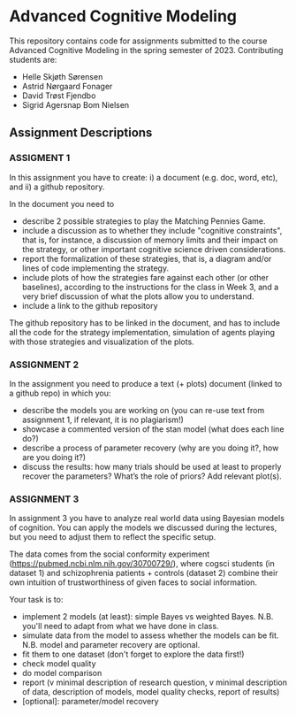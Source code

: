 # Advanced Cognitive Modeling
This repository contains code for assignments submitted to the course Advanced Cognitive Modeling in the spring semester of 2023.
Contributing students are: 
* Helle Skjøth Sørensen
* Astrid Nørgaard Fonager
* David Trøst Fjendbo
* Sigrid Agersnap Bom Nielsen

## Assignment Descriptions

### ASSIGMENT 1
In this assignment you have to create: i) a document (e.g. doc, word, etc), and ii) a
github repository.

In the document you need to
* describe 2 possible strategies to play the Matching Pennies Game.
* include a discussion as to whether they include "cognitive constraints", that is, for instance, a
discussion of memory limits and their impact on the strategy, or other important cognitive
science driven considerations.
* report the formalization of these strategies, that is, a diagram and/or lines of code
implementing the strategy.
* include plots of how the strategies fare against each other (or other baselines), according to
the instructions for the class in Week 3, and a very brief discussion of what the plots allow you
to understand.
* include a link to the github repository

The github repository has to be linked in the document, and has to include all the code
for the strategy implementation, simulation of agents playing with those strategies and
visualization of the plots.


### ASSIGNMENT 2
In the assignment you need to produce a text (+ plots) document (linked to a github repo) in which you:
* describe the models you are working on (you can re-use text from assignment 1, if relevant, it is no plagiarism!)
* showcase a commented version of the stan model (what does each line do?)
* describe a process of parameter recovery (why are you doing it?, how are you doing it?)
* discuss the results: how many trials should be used at least to properly recover the parameters? What’s the role of priors? Add relevant plot(s).


### ASSIGNMENT 3
In assignment 3 you have to analyze real world data using Bayesian models of cognition. You can apply the models we discussed during the lectures, but you need to adjust them to reflect the specific setup.

The data comes from the social conformity experiment (https://pubmed.ncbi.nlm.nih.gov/30700729/), where cogsci students (in dataset 1) and schizophrenia patients + controls (dataset 2) combine their own intuition of trustworthiness of given faces to social information.

Your task is to:
* implement 2 models (at least): simple Bayes vs weighted Bayes. N.B. you'll need to adapt from what we have done in class.
* simulate data from the model to assess whether the models can be fit. N.B. model and parameter recovery are optional.
* fit them to one dataset (don't forget to explore the data first!)
* check model quality
* do model comparison
* report (v minimal description of research question, v minimal description of data, description of models, model quality checks, report of results)
* [optional]: parameter/model recovery

